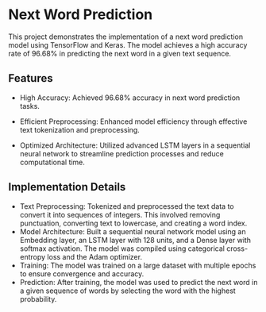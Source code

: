 
# Next Word Prediction

This project demonstrates the implementation of a next word prediction model using TensorFlow and Keras. The model achieves a high accuracy rate of 96.68% in predicting the next word in a given text sequence.


## Features

* High Accuracy: Achieved 96.68% accuracy in next word prediction tasks.

* Efficient Preprocessing: Enhanced model efficiency through effective text tokenization and preprocessing.

* Optimized Architecture: Utilized advanced LSTM layers in a sequential neural network to streamline prediction processes and reduce computational time.
## Implementation Details

* Text Preprocessing: Tokenized and preprocessed the text data to convert it into sequences of integers. This involved removing punctuation, converting text to lowercase, and creating a word index.
* Model Architecture: Built a sequential neural network model using an Embedding layer, an LSTM layer with 128 units, and a Dense layer with softmax activation. The model was compiled using categorical cross-entropy loss and the Adam optimizer.
* Training: The model was trained on a large dataset with multiple epochs to ensure convergence and accuracy.
* Prediction: After training, the model was used to predict the next word in a given sequence of words by selecting the word with the highest probability.